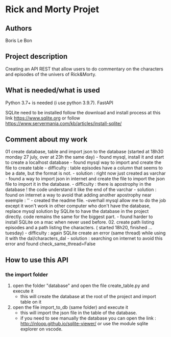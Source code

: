 # Rick and Morty Projet

## Authors
Boris Le Bon

## Project description

Creating an API REST that allow users to do commentary on the characters and episodes of the univers of 
Rick&Morty.

## What is needed/what is used

Python 3.7+ is needed (i use python 3.9.7).
FastAPI

SQLite need to be installed follow the download and install process at this link https://www.sqlite.org
or follow https://www.servermania.com/kb/articles/install-sqlite/ 

## Comment about my work

01 create database, table and import json to the database (started at 18h30 monday 27 july, over at 23h the same day)
    - found mysql, install it and start to create a localhost database
    - found mysql way to import and create the file to create table
        - difficulty : table episodes have a column that seems to be a date, but the format is not. 
        - solution : right now just created as varchar
    - found a way to import json in internet and create the file to import the json file to import it in the database.
        - difficulty : there is apostrophy in the database ! the code understand it like the end of the varchar
        - solution : found on internet a way to avoid that adding another apostrophy near exemple : ''
    - created the readme file.
    -overhall mysql allow me to do the job except it won't work in other computer who don't have the database, replace
    mysql solution by SQLite to have the database in the project directly. code remains the same for the biggest part. 
        - found harder to install SQLite on a mac when never used before. 
02. create path listing episodes and a path listing the characters. ( started 18h20, finished ... tuesday)
    - difficulty : again SQLite create an error (same thread) while using it with the dal/characters_dal
    - solution : searching on internet to avoid this error and found check_same_thread=False 


## How to use this API

### the import folder

01. open the folder "database" and open the file create_table.py and execute it
    - this will create the database at the root of the project and import table on it
02. open the file import_to_db (same folder) and execute it
    - this will import the json file in the table of the database.
    - if you need to see manually the database you can open the link :
    http://inloop.github.io/sqlite-viewer/ or use the module sqlite explorer on vscode.



